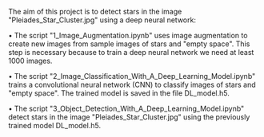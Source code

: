 
The aim of this project is to detect stars in the image "Pleiades_Star_Cluster.jpg" using a deep neural network:

•  The script "1_Image_Augmentation.ipynb" uses image augmentation to create new images from sample images of stars and "empty space". This step is necessary because to train a deep neural network we need at least 1000 images.

•  The script "2_Image_Classification_With_A_Deep_Learning_Model.ipynb" trains a convolutional neural network (CNN) to classify images of stars and "empty space". The trained model is saved in the file DL_model.h5.

•  The script "3_Object_Detection_With_A_Deep_Learning_Model.ipynb" detect stars in the image "Pleiades_Star_Cluster.jpg" using the previously trained model DL_model.h5.